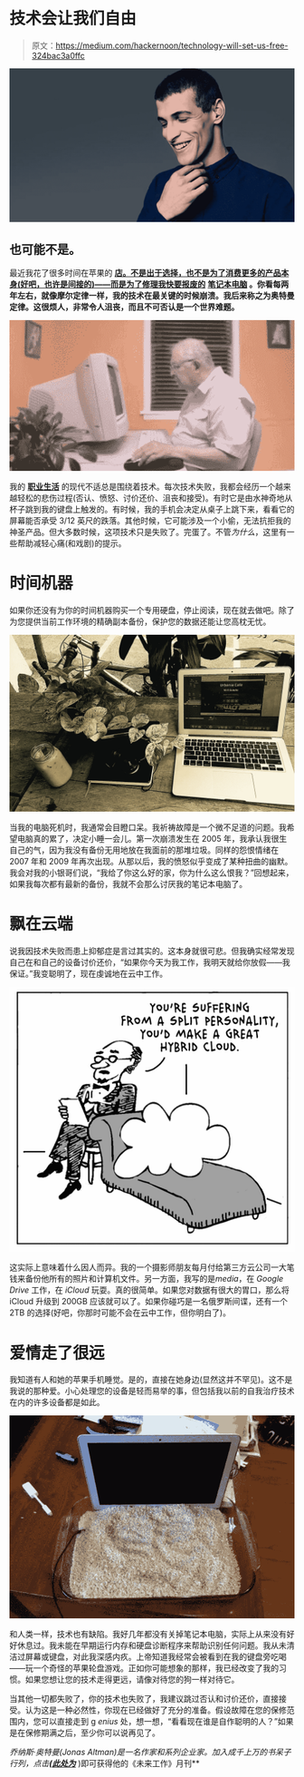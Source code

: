 # 技术会让我们自由

> 原文：<https://medium.com/hackernoon/technology-will-set-us-free-324bac3a0ffc>

![](img/8ecd946810803e85d911e85d2ec319a9.png)

## 也可能不是。

最近我花了很多时间在苹果的 [**店。不是出于选择，也不是为了消费更多的产品本身(好吧，也许是间接的)——而是为了修理我快要报废的**](https://www.inc.com/jonas-altman/apples-new-headquarters-proves-that-the-coolest-of.html) **[**笔记本电脑**](https://www.inc.com/john-brandon/how-this-new-macbook-pro-will-change-perceptions-about-computers.html) 。你看每两年左右，就像摩尔定律一样，我的技术在最关键的时候崩溃。我后来称之为奥特曼定律。这很烦人，非常令人沮丧，而且不可否认是一个世界难题。**

![](img/ce9a931b30f014f42541f956dd6d23de.png)

我的 [**职业生活**](https://www.inc.com/jeff-haden/8-statements-that-transform-your-professional-and-personal-life.html) 的现代不适总是围绕着技术。每次技术失败，我都会经历一个越来越轻松的悲伤过程(否认、愤怒、讨价还价、沮丧和接受)。有时它是由水神奇地从杯子跳到我的键盘上触发的。有时候，我的手机会决定从桌子上跳下来，看看它的屏幕能否承受 3/12 英尺的跌落。其他时候，它可能涉及一个小偷，无法抗拒我的神圣产品。但大多数时候，这项技术只是失败了。完蛋了。不管*为什么*，这里有一些帮助减轻心痛(和戏剧)的提示。

# 时间机器

如果你还没有为你的时间机器购买一个专用硬盘，停止阅读，现在就去做吧。除了为您提供当前工作环境的精确副本备份，保护您的数据还能让您高枕无忧。

![](img/f0a8fcf647600d3926eeed03762108f5.png)

当我的电脑死机时，我通常会目瞪口呆。我祈祷故障是一个微不足道的问题。我希望电脑真的累了，决定小睡一会儿。第一次崩溃发生在 2005 年，我承认我很生自己的气，因为我没有备份无用地放在我面前的那堆垃圾。同样的怨恨情绪在 2007 年和 2009 年再次出现。从那以后，我的愤怒似乎变成了某种扭曲的幽默。我会对我的小银哥们说，“我给了你这么好的家，你为什么这么恨我？”回想起来，如果我每次都有最新的备份，我就不会那么讨厌我的笔记本电脑了。

# 飘在云端

说我因技术失败而患上抑郁症是言过其实的。这本身就很可悲。但我确实经常发现自己在和自己的设备讨价还价，“如果你今天为我工作，我明天就给你放假——我保证。”我变聪明了，现在虔诚地在云中工作。

![](img/f60534c3344856db9ae18f254f554c36.png)

这实际上意味着什么因人而异。我的一个摄影师朋友每月付给第三方云公司一大笔钱来备份他所有的照片和计算机文件。另一方面，我写的是*media*，在 *Google Drive* 工作，在 *iCloud* 玩耍。真的很简单。如果您对数据有很大的胃口，那么将 iCloud 升级到 200GB 应该就可以了。如果你碰巧是一名俄罗斯间谍，还有一个 2TB 的选择(好吧，你那时可能不会在云中工作，但你明白了)。

# 爱情走了很远

我知道有人和她的苹果手机睡觉。是的，直接在她身边(显然这并不罕见)。这不是我说的那种爱。小心处理您的设备是轻而易举的事，但包括我以前的自我治疗技术在内的许多设备都是如此。

![](img/f6d5bc62507485d669d5ea67e1deeac2.png)

和人类一样，技术也有缺陷。我好几年都没有关掉笔记本电脑，实际上从来没有好好休息过。我未能在早期运行内存和硬盘诊断程序来帮助识别任何问题。我从未清洁过屏幕或键盘，对此我深感内疚。上帝知道我经常会被看到在我的键盘旁吃喝——玩一个奇怪的苹果轮盘游戏。正如你可能想象的那样，我已经改变了我的习惯。如果您想让您的技术走得更远，请像对待您的狗一样对待它。

当其他一切都失败了，你的技术也失败了，我建议跳过否认和讨价还价，直接接受。认为这是一种必然性，你现在已经做好了充分的准备。假设故障在您的保修范围内，您可以直接走到 g *enius* 处，想一想，“看看现在谁是自作聪明的人？”如果是在保修期满之后，至少你可以说再见了。

*乔纳斯·奥特曼(Jonas Altman)是一名作家和系列企业家。加入成千上万的书呆子行列，点击*[***(此处为***](https://www.jonasaltman.com/newsletter) )即可获得他的《未来工作》月刊**
